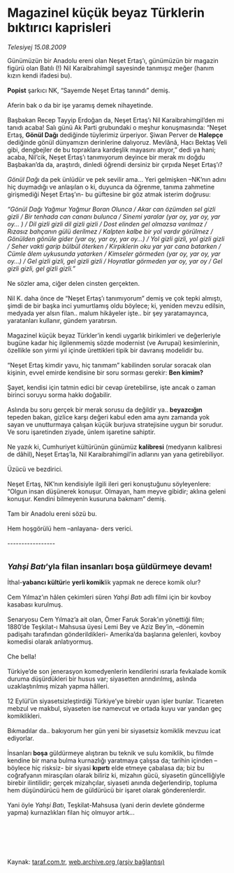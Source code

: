 # Magazinel küçük beyaz Türklerin bıktırıcı kaprisleri

*Telesiyej 15.08.2009*

<div class="taraf_structure_2col_1zq">
<div class="margen_n">



 <p>Günümüzün bir Anadolu ereni olan Neşet Ertaş’ı, günümüzün bir magazin figürü olan Batılı (!) Nil Karaibrahimgil sayesinde tanımışız meğer (hanım kızın kendi ifadesi bu). <b><br/><br/>Popist</b> şarkıcı NK, “Sayemde Neşet Ertaş tanındı” demiş. <br/><br/>Aferin bak o da bir işe yaramış demek nihayetinde. <br/><br/>Başbakan Recep Tayyip Erdoğan da, Neşet Ertaş’ı Nil Karaibrahimgil’den mi tanıdı acaba! Salı günü Ak Parti grubundaki o meşhur konuşmasında: “Neşet Ertaş, <b>Gönül Dağı</b> dediğinde tüylerimiz ürperiyor. Şiwan Perver de <b>Halepçe</b> dediğinde gönül dünyamızın derinlerine dalıyoruz. Mevlânâ, Hacı Bektaş Veli gibi, dengbejler de bu topraklara kardeşlik mayasını atıyor,” dedi ya hani; acaba, Nil’cik, Neşet Ertaş’ı tanımıyorum deyince bir merak mı doğdu Başbakan’da da, araştırdı, dinledi öğrendi dersiniz bir çırpıda Neşet Ertaş’ı? <i><br/><br/>Gönül Dağı</i> da pek ünlüdür ve pek sevilir ama... Yeri gelmişken –NK’nın adını hiç duymadığı ve anlaşılan o ki, duyunca da öğrenme, tanıma zahmetine girişmediği Neşet Ertaş’ın- bu güftesine bir göz atmak isterim doğrusu: <i><br/><br/>“Gönül Dağı Yağmur Yağmur Boran Olunca / Akar can özümden sel gizli gizli / Bir tenhada can cananı bulunca / Sinemi yaralar (yar oy, yar oy, yar oy... ) / Dil gizli gizli dil gizli gizli / Dost elinden gel olmazsa varılmaz / Rızasız bahçanın gülü derilmez / Kalpten kalbe bir yol vardır görülmez / Gönülden gönüle gider (yar oy, yar oy, yar oy...) / Yol gizli gizli, yol gizli gizli / Seher vakti garip bülbül öterken / Kirpiklerin oku yar yar cana batarken / Cümle âlem uykusunda yatarken / Kimseler görmeden (yar oy, yar oy, yar oy...) / Gel gizli gizli, gel gizli gizli / Hoyratlar görmeden yar oy, yar oy / Gel gizli gizli, gel gizli gizli.”</i> <br/><br/>Ne sözler ama, ciğer delen cinsten gerçekten. <br/><br/>Nil K. daha önce de “Neşet Ertaş’ı tanımıyorum” demiş ve çok tepki almıştı, şimdi de bir başka inci yumurtlamış oldu böylece; ki, yeniden mevzu edilsin, medyada yer alsın filan.. malum hikâyeler işte.. bir şey yaratamayınca, yaratanları kullanır, gündem yaratırsın. <br/><br/>Magazinel küçük beyaz Türkler’in kendi uygarlık birikimleri ve değerleriyle bugüne kadar hiç ilgilenmemiş sözde modernist (ve Avrupai) kesimlerinin, özellikle son yirmi yıl içinde ürettikleri tipik bir davranış modelidir bu. <br/><br/>“Neşet Ertaş kimdir yavu, hiç tanımam” kabilinden sorular soracak olan kişinin, evvel emirde kendisine bir soru sorması gerekir: <b>Ben kimim?</b> <br/><br/>Şayet, kendisi için tatmin edici bir cevap üretebilirse, işte ancak o zaman birinci soruyu sorma hakkı doğabilir. <br/><br/>Aslında bu soru gerçek bir merak sorusu da değildir ya..<b> beyazcığın</b> tepeden bakan, gizlice karşı değeri kabul eden ama aynı zamanda yok sayan ve unutturmaya çalışan küçük burjuva stratejisine uygun bir sorudur. Ve soru işaretinden ziyade, ünlem işaretine sahiptir. <br/><br/>Ne yazık ki, Cumhuriyet kültürünün günümüz <b>kalibresi</b> (medyanın kalibresi de dâhil)<b>, </b>Neşet Ertaş’la, Nil Karaibrahimgil’in adlarını yan yana getirebiliyor. <br/><br/>Üzücü ve bezdirici. <br/><br/>Neşet Ertaş, NK’nın kendisiyle ilgili ileri geri konuştuğunu söyleyenlere: “Olgun insan düşünerek konuşur. Olmayan, ham meyve gibidir; aklına geleni konuşur. Kendini bilmeyenin kusuruna bakmam” demiş. <br/><br/>Tam bir Anadolu ereni sözü bu. <br/><br/>Hem hoşgörülü hem –anlayana- ders verici. <br/><br/>-----------------<i> <br/><br/><br/><font size="4"><strong>Yahşi Batı</strong></font></i><font size="4"><strong>’yla filan insanları boşa güldürmeye devam! <br/></strong></font><br/>İthal-<b>yabancı kültür</b>le <b>yerli komik</b>lik yapmak ne derece komik olur? <br/><br/>Cem Yılmaz’ın hâlen çekimleri süren <i>Yahşi Batı</i> adlı filmi için bir kovboy kasabası kurulmuş. <br/><br/>Senaryosu Cem Yılmaz’a ait olan, Ömer Faruk Sorak’ın yönettiği film; 1880’de Teşkilat-ı Mahsusa üyesi Lemi Bey ve Aziz Bey’in, –dönemin padişahı tarafından gönderildikleri- Amerika’da başlarına gelenleri, kovboy komedisi olarak anlatıyormuş. <br/><br/>Che bella! <br/><br/>Türkiye’de son jenerasyon komedyenlerin kendilerini ısrarla fevkalade komik duruma düşürdükleri bir husus var; siyasetten arındırılmış, aslında uzaklaştırılmış mizah yapma hâlleri. <br/><br/>12 Eylül’ün siyasetsizleştirdiği Türkiye’ye birebir uyan işler bunlar. Ticareten mebzul ve makbul, siyaseten ise namevcut ve ortada kuyu var yandan geç komiklikleri. <br/><br/>Bıkmadılar da.. bakıyorum her gün yeni bir siyasetsiz komiklik mevzuu icat ediyorlar. <br/><br/>İnsanları<b> boşa</b> güldürmeye alıştıran bu teknik ve sulu komiklik, bu filmde kendine bir mana bulma kurnazlığı yaratmaya çalışsa da; tarihin içinden –böylece hiç risksiz- bir siyasi <b>kıpırtı</b> elde etmeye çabalasa da; biz bu coğrafyanın mirasçıları olarak biliriz ki, mizahın gücü, siyasetin güncelliğiyle birebir ilintilidir; gerçek mizahçılar, siyaseti anında değerlendirip, topluma hem düşündürücü hem de güldürücü bir işaret olarak gönderenlerdir. <br/><br/>Yani öyle <i>Yahşi Batı</i>, Teşkilat-Mahsusa (yani derin devlete gönderme yapma) kurnazlıkları filan hiç olmuyor artık...</p>
<br/>
<br/>
<br/>



<br/>


<div id="taraf_not">
</div>

</div>


</div>

Kaynak: [taraf.com.tr](http://www.taraf.com.tr:80/makale/6835.htm), [web.archive.org (arşiv bağlantısı)](http://web.archive.org/web/20090823002558/http://www.taraf.com.tr:80/makale/6835.htm)
